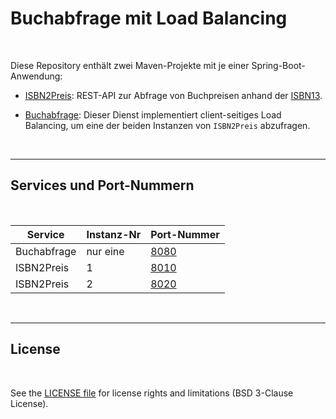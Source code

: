 # Buchabfrage mit Load Balancing #

<br>

Diese Repository enthält zwei Maven-Projekte mit je einer Spring-Boot-Anwendung:

* [ISBN2Preis](ISBN2Preis/): REST-API zur Abfrage von Buchpreisen anhand der [ISBN13](https://de.wikipedia.org/wiki/Internationale_Standardbuchnummer#ISBN-13).

* [Buchabfrage](Buchabfrage/): Dieser Dienst implementiert client-seitiges Load Balancing,
  um eine der beiden Instanzen von `ISBN2Preis` abzufragen.

<br>

---

## Services und Port-Nummern ##

<br>

| Service     | Instanz-Nr | Port-Nummer                   |
| ----------- | ---------- | ----------------------------- |
| Buchabfrage | nur eine   | [8080](http://localhost:8080) |
| ISBN2Preis  | 1          | [8010](http://localhost:8010) |
| ISBN2Preis  | 2          | [8020](http://localhost:8020) |

<br>

----

## License ##

<br>

See the [LICENSE file](LICENSE.md) for license rights and limitations (BSD 3-Clause License).

<br>
